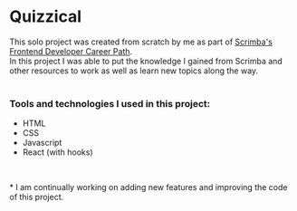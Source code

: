 # Quizzical

This solo project was created from scratch by me as part of [Scrimba's Frontend Developer Career Path](https://scrimba.com/learn/frontend).\
In this project I was able to put the knowledge I gained from Scrimba and other resources to work as well as learn new topics along the way.
<br>
<br>
### Tools and technologies I used in this project:
- HTML
- CSS
- Javascript
- React (with hooks)
<br>

\* I am continually working on adding new features and improving the code of this project.

